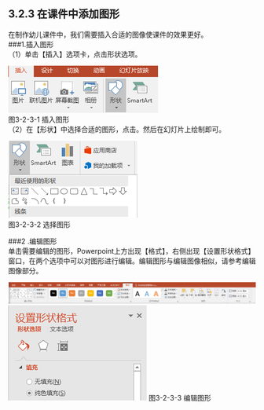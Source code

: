 ## 3.2.3  在课件中添加图形

在制作幼儿课件中，我们需要插入合适的图像使课件的效果更好。  
###1.插入图形  
（1）单击【插入】选项卡，点击形状选项。

![](/assets/3-2-20.png)  
 图3-2-3-1 插入图形  
（2）在【形状】中选择合适的图形，点击。然后在幻灯片上绘制即可。

![](/assets/3-2-21.png)  
图3-2-3-2 选择图形

###2 .编辑图形  
单击需要编辑的图形，Powerpoint上方出现【格式】，右侧出现【设置形状格式】窗口，在两个选项中可以对图形进行编辑。编辑图形与编辑图像相似，请参考编辑图像部分。

![](/assets/3-2-22.png)![](/assets/3-2-23.png)
图3-2-3-3 编辑图形
